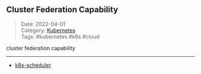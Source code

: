  ## Cluster Federation Capability
 
>Date: 2022-04-01  
>Category: [Kubernetes](00Kubernetes.md)   
>Tags: #kubernetes #k8s #cloud 

cluster federation capability

---
- [k8s-scheduler](notes/k8s-scheduler.md)